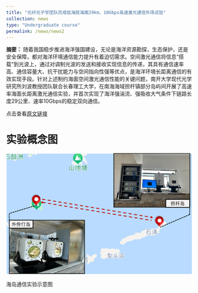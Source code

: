 ```yaml
---
title: "光纤光子学团队完成低海拔海面29km、10Gbps高速激光通信外场试验"
collection: news
type: "Undergraduate course"
permalink: /news/news2
---
```



**摘要：**
随着我国稳步推进海洋强国建设，无论是海洋资源勘探，生态保护，还是安全保障，都对海洋环境通信能力提升有着迫切需求。空间激光通信将信息“搭载”到光波上，通过对调制光波的发送和接收实现信息的传递，其具有通信速率高、通信容量大、抗干扰能力与空间指向性强等优点，是海洋环境长距离通信的有效实现手段。针对上述制约海面空间激光通信性能的关键问题，南开大学现代光学研究所刘波教授团队联合长春理工大学，在南海海域担杆镇部分岛屿间开展了高速率海面长距离激光通信实验，并首次实现了海洋强湍流、强吸收大气条件下链路长度29公里、速率10Gbps的稳定双向通信。

点击查看[原文链接](https://imo.nankai.edu.cn/info/1054/1555.htm)

实验概念图
======

![haidaotongxin](/images/newsfig/FSOz.png)
<style>
    img[alt="box"]{
        width:160px;
    }
</style>

海岛通信实验示意图



